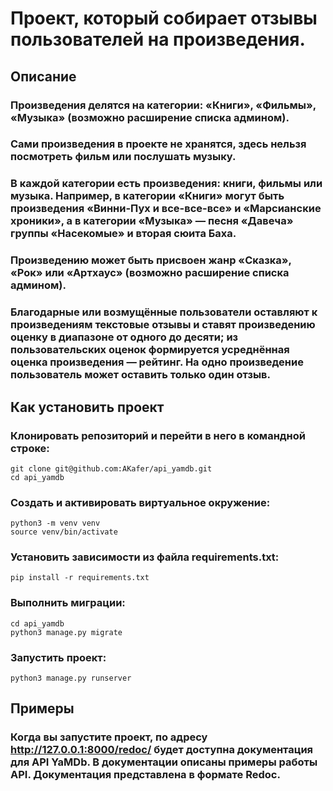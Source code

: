 # Проект, который собирает отзывы пользователей на произведения.
## Описание
### Произведения делятся на категории: «Книги», «Фильмы», «Музыка» (возможно расширение списка админом).
### Сами произведения в проекте не хранятся, здесь нельзя посмотреть фильм или послушать музыку.
### В каждой категории есть произведения: книги, фильмы или музыка. Например, в категории «Книги» могут быть произведения «Винни-Пух и все-все-все» и «Марсианские хроники», а в категории «Музыка» — песня «Давеча» группы «Насекомые» и вторая сюита Баха.
### Произведению может быть присвоен жанр «Сказка», «Рок» или «Артхаус» (возможно расширение списка админом).
### Благодарные или возмущённые пользователи оставляют к произведениям текстовые отзывы и ставят произведению оценку в диапазоне от одного до десяти; из пользовательских оценок формируется усреднённая оценка произведения — рейтинг. На одно произведение пользователь может оставить только один отзыв.



## Как установить проект
### Клонировать репозиторий и перейти в него в командной строке:
``` 
git clone git@github.com:AKafer/api_yamdb.git
cd api_yamdb
```
### Создать и активировать виртуальное окружение:
```
python3 -m venv venv
source venv/bin/activate
```
### Установить зависимости из файла requirements.txt:
```
pip install -r requirements.txt
```
### Выполнить миграции:
```
cd api_yamdb
python3 manage.py migrate
```
### Запустить проект:
```
python3 manage.py runserver
```
## Примеры
### Когда вы запустите проект, по адресу http://127.0.0.1:8000/redoc/ будет доступна документация для API YaMDb. В документации описаны примеры работы API. Документация представлена в формате Redoc.